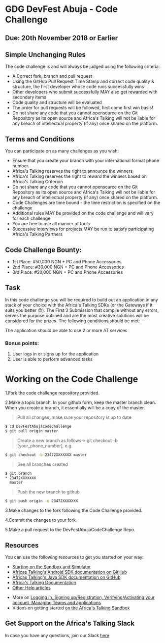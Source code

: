 # GDG DevFest Abuja - Code Challenge
## Due: 20th November 2018 or Earlier

## Simple Unchanging Rules
The code challenge is and will always be judged using the following criteria:
  - A Correct fork, branch and pull request
  - Using the GitHub Pull Request Time Stamp and correct code quality & structure, the first developer whose code runs successfully wins
  - Other developers who submit successfully MAY also get rewarded with secondary items
  - Code quality and structure will be evaluated
  - The order for pull requests will be followed, first come first win basis!
  - Do not share any code that you cannot opensource on the Git Repository as its open source and Africa's Talking will not be liable for any breach of intellectual property (if any) once shared on the platform.

## Terms and Conditions
You can participate on as many challenges as you wish:
  - Ensure that you create your branch with your international format phone number. 
  - Africa's Talking reserves the right to announce the winners
  - Africa's Talking reserves the right to reward the winners based on Africa's Talking Criterion
  - Do not share any code that you cannot opensource on the Git Repository as its open source and Africa's Talking will not be liable for any breach of intellectual property (if any) once shared on the platform.
  - Code Challenges are time bound - the time restriction is specified on the challenge
  - Additional rules MAY be provided on the code challenge and will vary for each challenge
  - You are free to use all manner of tools
  - Successive interviews for projects MAY be run to satisfy participating Africa's Talking Partners

## Code Challenge Bounty:
  - 1st Place: #50,000 NGN + PC and Phone Accessories
  - 2nd Place: #30,000 NGN + PC and Phone Accessories
  - 3rd Place: #20,000 NGN + PC and Phone Accessories
 
## Task
In this code challenge you will be required to build out an application in any stack of your choice with the Africa's Talking SDKs (or the Gateways if it suits you better :wink:). The First 3 Submission that compile without any errors, serves the purpose outlined and are the most creative solutions will be considered for the prizes. The following conditions should be met:

The application should be able to use 2 or more AT services

### Bonus points:
1. User logs in or signs up for the application
2. User is able to perform advanced tasks

# Working on the Code Challenge
1.Fork the code challenge repository provided.

2.Make a topic branch. In your github form, keep the master branch clean. When you create a branch, it essentially will be a copy of the master.

>Pull all changes, make sure your repository is up to date

```sh
$ cd DevFestAbujaCodeChallenge 
$ git pull origin master
```

>Create a new branch as follows-> git checkout -b [your_phone_number], e.g.

```sh
$ git checkout -b 23472XXXXXXX master
```

>See all branches created

```sh
$ git branch
* 23472XXXXXXX
  master
```

>Push the new branch to github

```sh
$ git push origin -u 23472XXXXXXX
```

3.Make changes to the fork following the Code Challenge provided.

4.Commit the changes to your fork.

5.Make a pull request to the DevFestAbujaCodeChallenge 
Repo.


## Resources
You can use the following resources to get you started on your way:
* [Starting on the Sandbox and Simulator](http://help.africastalking.com/website/how-to-get-started-on-the-africas-talking-sand-box)
* [Africas Talking's Android SDK documentation on GitHub](https://github.com/AfricasTalkingLtd/africastalking-android)
* [Africas Talking's Java SDK documentation on GitHub](https://github.com/AfricasTalkingLtd/africastalking-java)
* [Africa's Talking Documentation](http://docs.africastalking.com)
* [Other Help articles](http://help.africastalking.com)
- More on [Logging in, Signing up/Registration, Verifying/Activating your account, Managing Teams and applications](http://help.africastalking.com/website)
- Videos on getting started [on the Africa's Talking Sandbox](https://www.dropbox.com/sh/qq086503d5zaq7l/AADEo-oazNF_PgYIPRjPpeCua?dl=0)


## Get Support on the Africa's Talking Slack
In case you have any questions, join our Slack [here](https://slackin-africastalking.now.sh/)
